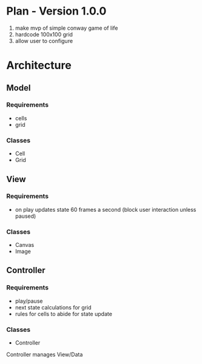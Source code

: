 # Plan - Version 1.0.0

1. make mvp of simple conway game of life
2. hardcode 100x100 grid
3. allow user to configure 

# Architecture

## Model

### Requirements

- cells
- grid

### Classes

- Cell
- Grid

## View

### Requirements

- on play updates state 60 frames a second (block user interaction unless paused)

### Classes

- Canvas
- Image

## Controller

### Requirements

- play/pause
- next state calculations for grid
- rules for cells to abide for state update

### Classes

- Controller

Controller manages View/Data